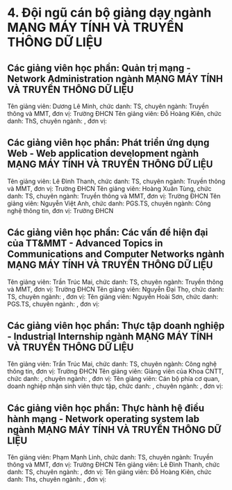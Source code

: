 # 4. Đội ngũ cán bộ giảng dạy ngành MẠNG MÁY TÍNH VÀ TRUYỀN THÔNG DỮ LIỆU
## Các giảng viên học phần: Quản trị mạng - Network Administration ngành MẠNG MÁY TÍNH VÀ TRUYỀN THÔNG DỮ LIỆU
Tên giảng viên: Dương Lê Minh, chức danh: TS, chuyên ngành: Truyền thông và MMT, đơn vị: Trường ĐHCN
Tên giảng viên: Đỗ Hoàng Kiên, chức danh: ThS, chuyên ngành: , đơn vị:
## Các giảng viên học phần: Phát triển ứng dụng Web - Web application development ngành MẠNG MÁY TÍNH VÀ TRUYỀN THÔNG DỮ LIỆU
Tên giảng viên: Lê Đình Thanh, chức danh: TS, chuyên ngành: Truyền thông và MMT, đơn vị: Trường ĐHCN
Tên giảng viên: Hoàng Xuân Tùng, chức danh: TS, chuyên ngành: Truyền thông và MMT, đơn vị: Trường ĐHCN
Tên giảng viên: Nguyễn Việt Anh, chức danh: PGS.TS, chuyên ngành: Công nghệ thông tin, đơn vị: Trường ĐHCN
## Các giảng viên học phần: Các vấn đề hiện đại của TT&MMT - Advanced Topics in Communications and Computer Networks ngành MẠNG MÁY TÍNH VÀ TRUYỀN THÔNG DỮ LIỆU
Tên giảng viên: Trần Trúc Mai, chức danh: TS, chuyên ngành: Truyền thông và MMT, đơn vị: Trường ĐHCN
Tên giảng viên: Nguyễn Đại Thọ, chức danh: TS, chuyên ngành: , đơn vị:
Tên giảng viên: Nguyễn Hoài Sơn, chức danh: PGS.TS, chuyên ngành: , đơn vị:
## Các giảng viên học phần: Thực tập doanh nghiệp - Industrial Internship ngành MẠNG MÁY TÍNH VÀ TRUYỀN THÔNG DỮ LIỆU
Tên giảng viên: Trần Trúc Mai, chức danh: TS, chuyên ngành: Công nghệ thông tin, đơn vị: Trường ĐHCN
Tên giảng viên: Giảng viên của Khoa CNTT, chức danh: , chuyên ngành: , đơn vị:
Tên giảng viên: Cán bộ phía cơ quan, doanh nghiệp nhận sinh viên thực tập, chức danh: , chuyên ngành: , đơn vị:
## Các giảng viên học phần: Thực hành hệ điều hành mạng - Network operating system lab ngành MẠNG MÁY TÍNH VÀ TRUYỀN THÔNG DỮ LIỆU
Tên giảng viên: Phạm Mạnh Linh, chức danh: TS, chuyên ngành: Truyền thông và MMT, đơn vị: Trường ĐHCN
Tên giảng viên: Lê Đình Thanh, chức danh: TS, chuyên ngành: , đơn vị:
Tên giảng viên: Đỗ Hoàng Kiên, chức danh: Ths, chuyên ngành: , đơn vị:
